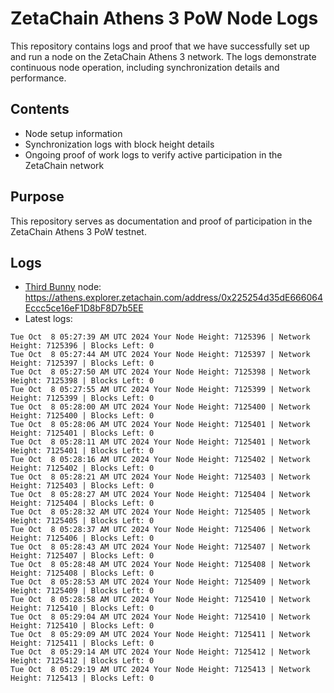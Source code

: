 # ZetaChain Athens 3 PoW Node Logs
This repository contains logs and proof that we have successfully set up and run a node on the ZetaChain Athens 3 network. The logs demonstrate continuous node operation, including synchronization details and performance.

## Contents
- Node setup information
- Synchronization logs with block height details
- Ongoing proof of work logs to verify active participation in the ZetaChain network

## Purpose
This repository serves as documentation and proof of participation in the ZetaChain Athens 3 PoW testnet.

## Logs

- [Third Bunny](https://thirdbunny.xyz/) node: https://athens.explorer.zetachain.com/address/0x225254d35dE666064Eccc5ce16eF1D8bF8D7b5EE
- Latest logs:
```
Tue Oct  8 05:27:39 AM UTC 2024 Your Node Height: 7125396 | Network Height: 7125396 | Blocks Left: 0
Tue Oct  8 05:27:44 AM UTC 2024 Your Node Height: 7125397 | Network Height: 7125397 | Blocks Left: 0
Tue Oct  8 05:27:50 AM UTC 2024 Your Node Height: 7125398 | Network Height: 7125398 | Blocks Left: 0
Tue Oct  8 05:27:55 AM UTC 2024 Your Node Height: 7125399 | Network Height: 7125399 | Blocks Left: 0
Tue Oct  8 05:28:00 AM UTC 2024 Your Node Height: 7125400 | Network Height: 7125400 | Blocks Left: 0
Tue Oct  8 05:28:06 AM UTC 2024 Your Node Height: 7125401 | Network Height: 7125401 | Blocks Left: 0
Tue Oct  8 05:28:11 AM UTC 2024 Your Node Height: 7125401 | Network Height: 7125401 | Blocks Left: 0
Tue Oct  8 05:28:16 AM UTC 2024 Your Node Height: 7125402 | Network Height: 7125402 | Blocks Left: 0
Tue Oct  8 05:28:21 AM UTC 2024 Your Node Height: 7125403 | Network Height: 7125403 | Blocks Left: 0
Tue Oct  8 05:28:27 AM UTC 2024 Your Node Height: 7125404 | Network Height: 7125404 | Blocks Left: 0
Tue Oct  8 05:28:32 AM UTC 2024 Your Node Height: 7125405 | Network Height: 7125405 | Blocks Left: 0
Tue Oct  8 05:28:37 AM UTC 2024 Your Node Height: 7125406 | Network Height: 7125406 | Blocks Left: 0
Tue Oct  8 05:28:43 AM UTC 2024 Your Node Height: 7125407 | Network Height: 7125407 | Blocks Left: 0
Tue Oct  8 05:28:48 AM UTC 2024 Your Node Height: 7125408 | Network Height: 7125408 | Blocks Left: 0
Tue Oct  8 05:28:53 AM UTC 2024 Your Node Height: 7125409 | Network Height: 7125409 | Blocks Left: 0
Tue Oct  8 05:28:58 AM UTC 2024 Your Node Height: 7125410 | Network Height: 7125410 | Blocks Left: 0
Tue Oct  8 05:29:04 AM UTC 2024 Your Node Height: 7125410 | Network Height: 7125410 | Blocks Left: 0
Tue Oct  8 05:29:09 AM UTC 2024 Your Node Height: 7125411 | Network Height: 7125411 | Blocks Left: 0
Tue Oct  8 05:29:14 AM UTC 2024 Your Node Height: 7125412 | Network Height: 7125412 | Blocks Left: 0
Tue Oct  8 05:29:19 AM UTC 2024 Your Node Height: 7125413 | Network Height: 7125413 | Blocks Left: 0
```
